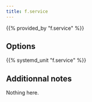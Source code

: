```yaml
---
title: f.service
---
```


{{% provided_by "f.service" %}}

## Options

{{% systemd_unit "f.service" %}}

## Additionnal notes

Nothing here.